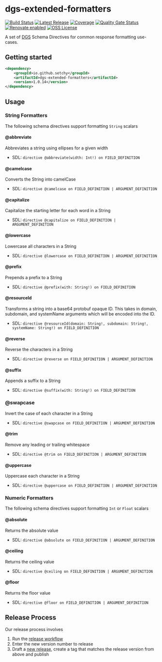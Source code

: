# dgs-extended-formatters

[![Build Status][build-badge]][build-workflow]
[![Latest Release][latest-release-badge]][latest-release]
[![Coverage][coverage-badge]][coverage]
[![Quality Gate Status][quality-badge]][quality]
[![Renovate enabled][renovate-badge]][renovate]
[![OSS License][license-badge]][license]

A set of [DGS][dgs-framework] Schema Directives for common response formatting use-cases.

## Getting started

```xml
<dependency>
    <groupId>io.github.setchy</groupId>
    <artifactId>dgs-extended-formatters</artifactId>
    <version>1.0.14</version>
</dependency>
```

## Usage

### String Formatters

The following schema directives support formatting `String` scalars

#### @abbreviate

Abbreviates a string using ellipses for a given width

- SDL: `directive @abbreviate(width: Int!) on FIELD_DEFINITION`

#### @camelcase

Converts the String into camelCase

- SDL: `directive @camelcase on FIELD_DEFINITION | ARGUMENT_DEFINITION`

#### @capitalize

Capitalize the starting letter for each word in a String

- SDL: `directive @capitalize on FIELD_DEFINITION | ARGUMENT_DEFINITION`

#### @lowercase

Lowercase all characters in a String

- SDL: `directive @lowercase on FIELD_DEFINITION | ARGUMENT_DEFINITION`

#### @prefix

Prepends a prefix to a String

- SDL: `directive @prefix(with: String!) on FIELD_DEFINITION`

#### @resourceId

Transforms a string into a base64 protobuf opaque ID. This takes in domain, subdomain, and systemName arguments
which will be encoded into the ID.

- SDL: `directive @resourceId(domain: String!, subdomain: String!, systemName: String!) on FIELD_DEFINITION`

#### @reverse

Reverse the characters in a String

- SDL: `directive @reverse on FIELD_DEFINITION | ARGUMENT_DEFINITION`

#### @suffix

Appends a suffix to a String

- SDL: `directive @suffix(with: String!) on FIELD_DEFINITION`

### @swapcase

Invert the case of each character in a String

- SDL: `directive @swapcase on FIELD_DEFINITION | ARGUMENT_DEFINITION`

#### @trim

Remove any leading or trailing whitespace

- SDL: `directive @trim on FIELD_DEFINITION | ARGUMENT_DEFINITION`

#### @uppercase

Uppercase each character in a String

- SDL: `directive @uppercase on FIELD_DEFINITION | ARGUMENT_DEFINITION`

### Numeric Formatters

The following schema directives support formatting `Int` or `Float` scalars

#### @absolute

Returns the absolute value

- SDL: `directive @absolute on FIELD_DEFINITION | ARGUMENT_DEFINITION`

#### @ceiling

Returns the ceiling value

- SDL: `directive @ceiling on FIELD_DEFINITION | ARGUMENT_DEFINITION`

#### @floor

Returns the floor value

- SDL: `directive @floor on FIELD_DEFINITION | ARGUMENT_DEFINITION`

## Release Process

Our release process involves

1. Run the [release workflow][release-workflow]
2. Enter the new version number to release
3. Draft a [new release][new-release], create a tag that matches the release version from above and publish

<!-- LINK LABELS -->
[dgs-framework]: https://github.com/Netflix/dgs-framework

[release-workflow]: https://github.com/setchy/dgs-extended-formatters/actions/workflows/release.yml
[new-release]: https://github.com/setchy/dgs-extended-formatters/releases/new

[renovate]: https://renovatebot.com/
[renovate-badge]: https://img.shields.io/badge/renovate-enabled-brightgreen.svg?logo=renovate

[license]: LICENSE
[license-badge]: https://img.shields.io/github/license/setchy/dgs-extended-formatters?logo=github

[build-badge]: https://img.shields.io/github/actions/workflow/status/setchy/dgs-extended-formatters/build.yml?logo=github
[build-workflow]: https://github.com/setchy/dgs-extended-formatters/actions/workflows/build.yml

[latest-release-badge]: https://img.shields.io/maven-central/v/io.github.setchy/dgs-extended-formatters?logo=sonatype
[latest-release]: https://central.sonatype.com/artifact/io.github.setchy/dgs-extended-formatters

[coverage-badge]: https://img.shields.io/sonar/coverage/setchy_dgs-extended-formatters?server=https%3A%2F%2Fsonarcloud.io&logo=sonarcloud
[coverage]: https://sonarcloud.io/summary/new_code?id=setchy_dgs-extended-formatters

[quality-badge]: https://img.shields.io/sonar/quality_gate/setchy_dgs-extended-formatters?server=https%3A%2F%2Fsonarcloud.io&logo=sonarcloud
[quality]: https://sonarcloud.io/summary/new_code?id=setchy_dgs-extended-formatters
